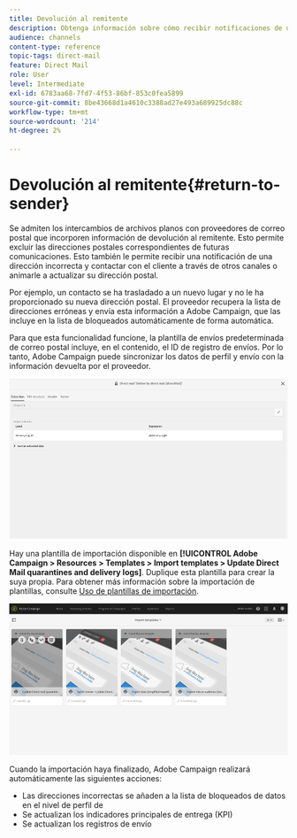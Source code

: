 ```yaml
---
title: Devolución al remitente
description: Obtenga información sobre cómo recibir notificaciones de una dirección incorrecta y excluirla de futuras comunicaciones.
audience: channels
content-type: reference
topic-tags: direct-mail
feature: Direct Mail
role: User
level: Intermediate
exl-id: 6783aa68-7fd7-4f53-86bf-853c0fea5899
source-git-commit: 8be43668d1a4610c3388ad27e493a689925dc88c
workflow-type: tm+mt
source-wordcount: '214'
ht-degree: 2%

---
```


# Devolución al remitente{#return-to-sender}

Se admiten los intercambios de archivos planos con proveedores de correo postal que incorporen información de devolución al remitente. Esto permite excluir las direcciones postales correspondientes de futuras comunicaciones. Esto también le permite recibir una notificación de una dirección incorrecta y contactar con el cliente a través de otros canales o animarle a actualizar su dirección postal.

Por ejemplo, un contacto se ha trasladado a un nuevo lugar y no le ha proporcionado su nueva dirección postal. El proveedor recupera la lista de direcciones erróneas y envía esta información a Adobe Campaign, que las incluye en la lista de bloqueados automáticamente de forma automática.

Para que esta funcionalidad funcione, la plantilla de envíos predeterminada de correo postal incluye, en el contenido, el ID de registro de envíos. Por lo tanto, Adobe Campaign puede sincronizar los datos de perfil y envío con la información devuelta por el proveedor.

![](assets/direct_mail_return_sender_1.png)

Hay una plantilla de importación disponible en **[!UICONTROL Adobe Campaign > Resources > Templates > Import templates > Update Direct Mail quarantines and delivery logs]**. Duplique esta plantilla para crear la suya propia. Para obtener más información sobre la importación de plantillas, consulte [Uso de plantillas de importación](../../automating/using/importing-data-with-import-templates.md#setting-up-import-templates).

![](assets/direct_mail_return_sender_2.png)

Cuando la importación haya finalizado, Adobe Campaign realizará automáticamente las siguientes acciones:

* Las direcciones incorrectas se añaden a la lista de bloqueados de datos en el nivel de perfil de
* Se actualizan los indicadores principales de entrega (KPI)
* Se actualizan los registros de envío
